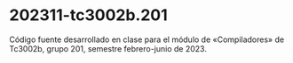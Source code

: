 # 202311-tc3002b.201
Código fuente desarrollado en clase para el módulo de «Compiladores» de Tc3002b, grupo 201, semestre febrero-junio de 2023. 
